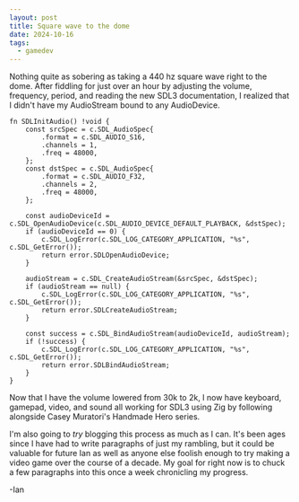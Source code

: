 ```yaml
---
layout: post
title: Square wave to the dome
date: 2024-10-16
tags:
  - gamedev
---
```


Nothing quite as sobering as taking a 440 hz square wave right to the dome.
After fiddling for just over an hour by adjusting the volume, frequency, period,
and reading the new SDL3 documentation, I realized that I didn't have my
AudioStream bound to any AudioDevice.

```zig
fn SDLInitAudio() !void {
    const srcSpec = c.SDL_AudioSpec{
        .format = c.SDL_AUDIO_S16,
        .channels = 1,
        .freq = 48000,
    };
    const dstSpec = c.SDL_AudioSpec{
        .format = c.SDL_AUDIO_F32,
        .channels = 2,
        .freq = 48000,
    };

    const audioDeviceId = c.SDL_OpenAudioDevice(c.SDL_AUDIO_DEVICE_DEFAULT_PLAYBACK, &dstSpec);
    if (audioDeviceId == 0) {
        c.SDL_LogError(c.SDL_LOG_CATEGORY_APPLICATION, "%s", c.SDL_GetError());
        return error.SDLOpenAudioDevice;
    }

    audioStream = c.SDL_CreateAudioStream(&srcSpec, &dstSpec);
    if (audioStream == null) {
        c.SDL_LogError(c.SDL_LOG_CATEGORY_APPLICATION, "%s", c.SDL_GetError());
        return error.SDLCreateAudioStream;
    }

    const success = c.SDL_BindAudioStream(audioDeviceId, audioStream);
    if (!success) {
        c.SDL_LogError(c.SDL_LOG_CATEGORY_APPLICATION, "%s", c.SDL_GetError());
        return error.SDLBindAudioStream;
    }
}
```

Now that I have the volume lowered from 30k to 2k, I now have keyboard, gamepad,
video, and sound all working for SDL3 using Zig by following alongside Casey
Muratori's Handmade Hero series.

I'm also going to _try_ blogging this process as much as I can. It's been ages
since I have had to write paragraphs of just my rambling, but it could be
valuable for future Ian as well as anyone else foolish enough to try making a
video game over the course of a decade. My goal for right now is to chuck a few
paragraphs into this once a week chronicling my progress.

-Ian
